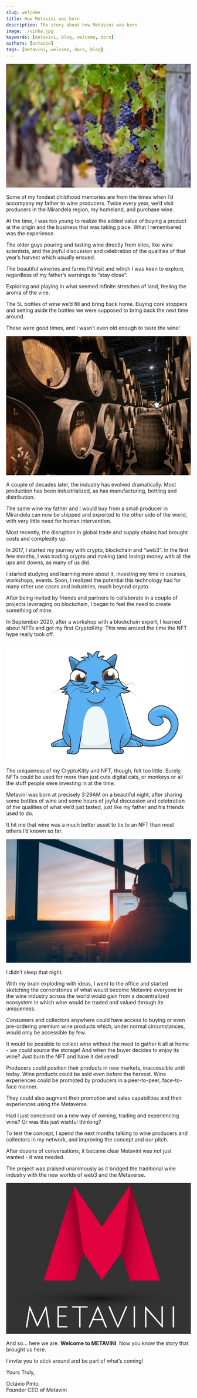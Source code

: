 ```yaml
---
slug: welcome
title: How Metavini was born
description: The story about how Metavini was born
image: ./vinha.jpg 
keywords: [metavini, blog, welcome, born]
authors: [octavio]
tags: [metavini, welcome, docs, blog]
---
```



![Vineyard](./vinha.jpg)

Some of my fondest childhood memories are from the times when I’d accompany my father to wine producers. Twice every year, we’d visit producers in the Mirandela region, my homeland, and purchase wine.                 

At the time, I was too young to realize the added value of buying a product at the origin and the business that was taking place. What I remembered was the experience.      

The older guys pouring and tasting wine directly from kites, like wine scientists, and the joyful discussion and celebration of the qualities of that year’s harvest which usually ensued.             

The beautiful wineries and farms I’d visit and which I was keen to explore, regardless of my father’s warnings to “stay close”.           

<!--truncate-->

Exploring and playing in what seemed infinite stretches of land, feeling the aroma of the vine.           

The 5L bottles of wine we’d fill and bring back home. Buying cork stoppers and setting aside the bottles we were supposed to bring back the next time around.             

These were good times, and I wasn’t even old enough to taste the wine!   

![Harvest at Mirandela](./wine-cellar.jpg)

A couple of decades later, the industry has evolved dramatically. Most production has been industrialized, as has manufacturing, bottling and distribution.            

The same wine my father and I would buy from a small producer in Mirandela can now be shipped and exported to the other side of the world, with very little need for human intervention.            

Most recently, the disruption in global trade and supply chains had brought costs and complexity up.                        

In 2017, I started my journey with crypto, blockchain and “web3”. In the first few months, I was trading crypto and making (and losing) money with all the ups and downs, as many of us did.            

I started studying and learning more about it, investing my time in courses, workshops, events. Soon, I realized the potential this technology had for many other use cases and industries, much beyond crypto.                        

After being invited by friends and partners to collaborate in a couple of projects leveraging on blockchain, I began to feel the need to create something of mine.               

In September 2020, after a workshop with a blockchain expert, I learned about NFTs and got my first CryptoKitty. This was around the time the NFT hype really took off.   

![CryptoKitty Colonel Deliwuv](./Colonel_Deliwuv.png)

The uniqueness of my CryptoKitty and NFT, though, felt too little. Surely, NFTs could be used for more than just cute digital cats, or monkeys or all the stuff people were investing in at the time.                      

Metavini was born at precisely 3:29AM on a beautiful night, after sharing some bottles of wine and some hours of joyful discussion and celebration of the qualities of what we’d just tasted, just like my father and his friends used to do.     

It hit me that wine was a much better asset to tie to an NFT than most others I’d known so far.          

![Insomnia](./insomnia.jpg)

I didn’t sleep that night.    

With my brain exploding with ideas, I went to the office and started sketching the cornerstones of what would become Metavini: everyone in the wine industry across the world would gain from a decentralized ecosystem in which wine would be traded and valued through its uniqueness.          

Consumers and collectors anywhere could have access to buying or even pre-ordering premium wine products which, under normal circumstances, would only be accessible by few.       

It would be possible to collect wine without the need to gather it all at home - we could source the storage! And when the buyer decides to enjoy its wine? Just burn the NFT and have it delivered!         

Producers could position their products in new markets, inaccessible until today. Wine products could be sold even before the harvest. Wine experiences could be promoted by producers in a peer-to-peer, face-to-face manner.           

They could also augment their promotion and sales capabilities and their experiences using the Metaverse.         

Had I just conceived on a new way of owning, trading and experiencing wine? Or was this just wishful thinking?         

To test the concept, I spend the next months talking to wine producers and collectors in my network, and improving the concept and our pitch.        

After dozens of conversations, it became clear Metavini was not just wanted - it was needed.             

The project was praised unanimously as it bridged the traditional wine industry with the new worlds of web3 and the Metaverse.          

![Metavini Logo](../../static/img/logos/logo-dark.png)

And so… here we are. **Welcome to METAVINI**. Now you know the story that brought us here.     

I invite you to stick around and be part of what’s coming!         

Yours Truly,          

Octávio Pinto,               
Founder CEO of Metavini         


